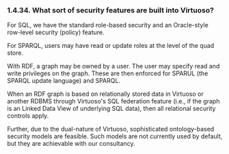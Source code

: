 <div id="virtuosofaq33_01" class="section">

<div class="titlepage">

<div>

<div>

### 1.4.34. What sort of security features are built into Virtuoso?

</div>

</div>

</div>

For SQL, we have the standard role-based security and an Oracle-style
row-level security (policy) feature.

For SPARQL, users may have read or update roles at the level of the quad
store.

With RDF, a graph may be owned by a user. The user may specify read and
write privileges on the graph. These are then enforced for SPARUL (the
SPARQL update language) and SPARQL.

When an RDF graph is based on relationally stored data in Virtuoso or
another RDBMS through Virtuoso's SQL federation feature (i.e., if the
graph is an Linked Data View of underlying SQL data), then all
relational security controls apply.

Further, due to the dual-nature of Virtuoso, sophisticated
ontology-based security models are feasible. Such models are not
currently used by default, but they are achievable with our consultancy.

</div>
